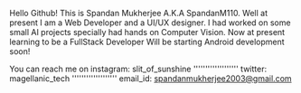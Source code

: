 Hello Github!
This is Spandan Mukherjee A.K.A SpandanM110.
Well at present I am a Web Developer and a UI/UX designer.
I had worked on some small AI projects specially had hands on Computer Vision.
Now at present learning to be a FullStack Developer
Will be starting Android development soon!

You can reach me on instagram: slit_of_sunshine
''''''''''''''''''' twitter: magellanic_tech
''''''''''''''''''' email_id: spandanmukherjee2003@gmail.com
